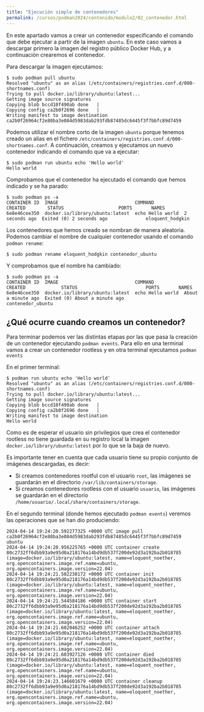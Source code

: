 ```yaml
---
title: "Ejecución simple de contenedores"
permalink: /cursos/podman2024/contenido/modulo2/02_contenedor.html
---
```


En este apartado vamos a crear un contenedor especificando el comando que debe ejecutar a partir de la imagen `ubuntu`.
En este caso vamos a descargar primero la imagen del registro público Docker Hub, y a continuación crearemos el contenedor.

Para descargar la imagen ejecutamos:

```
$ sudo podman pull ubuntu
Resolved "ubuntu" as an alias (/etc/containers/registries.conf.d/000-shortnames.conf)
Trying to pull docker.io/library/ubuntu:latest...
Getting image source signatures
Copying blob bccd10f490ab done   | 
Copying config ca2b0f2696 done   | 
Writing manifest to image destination
ca2b0f26964cf2e80ba3e084d5983dab293fdb87485dc6445f3f7bbfc89d7459
```

Podemos utilizar el nombre corto de la imagen `ubuntu` porque tenemos creado un alias en el fichero `/etc/containers/registries.conf.d/000-shortnames.conf`. A continuación, creamos y ejecutamos un nuevo contenedor indicando el comando que va a ejecutar:

```
$ sudo podman run ubuntu echo 'Hello world'
Hello world
```

Comprobamos que el contenedor ha ejecutado el comando que hemos indicado y se ha parado:

```
$ sudo podman ps -a
CONTAINER ID  IMAGE                            COMMAND           CREATED        STATUS                    PORTS       NAMES
6e8e46cee350  docker.io/library/ubuntu:latest  echo Hello world  2 seconds ago  Exited (0) 2 seconds ago              eloquent_hodgkin
```

Los contenedores que hemos creado se nombran de manera aleatoria. Podemos cambiar el nombre de cualquier contenedor usando el comando `podman rename`:

```
$ sudo podman rename eloquent_hodgkin contenedor_ubuntu
```

Y comprobamos que el nombre ha cambiado:

```
$ sudo podman ps -a
CONTAINER ID  IMAGE                            COMMAND           CREATED             STATUS                         PORTS       NAMES
6e8e46cee350  docker.io/library/ubuntu:latest  echo Hello world  About a minute ago  Exited (0) About a minute ago              contenedor_ubuntu
```

## ¿Qué ocurre cuando creamos un contenedor?

Para terminar podemos ver las distintas etapas por las que pasa la creación de un contenedor ejecutando `podman events`. Para ello en una terminal vamos a crear un contenedor rootless y en otra terminal ejecutamos `podman events`

En el primer terminal:

```
$ podman run ubuntu echo 'Hello world' 
Resolved "ubuntu" as an alias (/etc/containers/registries.conf.d/000-shortnames.conf)
Trying to pull docker.io/library/ubuntu:latest...
Getting image source signatures
Copying blob bccd10f490ab done   | 
Copying config ca2b0f2696 done   | 
Writing manifest to image destination
Hello world
```

Como es de esperar el usuario sin privilegios que crea el contenedor rootless no tiene guardada en su registro local la imagen `docker.io/library/ubuntu:latest` por lo que se la baja de nuevo.

Es importante tener en cuenta que cada usuario tiene su propio conjunto de imágenes descargadas, es decir:

* Si creamos contenedores rootful con el usuario `root`, las imágenes se guardarán en el directorio `/var/lib/containers/storage`.
* Si creamos contenedores rootless con el usuario `usuario`, las imágenes se guardarán en el directorio `/home/usuario/.local/share/containers/storage`.

En el segundo terminal (donde hemos ejecutado `podman events`) veremos las operaciones que se han dio produciendo:

```
2024-04-14 19:24:20.592277325 +0000 UTC image pull ca2b0f26964cf2e80ba3e084d5983dab293fdb87485dc6445f3f7bbfc89d7459 ubuntu
2024-04-14 19:24:20.956225765 +0000 UTC container create 80c2732ff6dbb93a9e95d0a218176a14bd9db537f200de92d3a192ba2b018785 (image=docker.io/library/ubuntu:latest, name=eloquent_noether, org.opencontainers.image.ref.name=ubuntu, org.opencontainers.image.version=22.04)
2024-04-14 19:24:21.502238172 +0000 UTC container init 80c2732ff6dbb93a9e95d0a218176a14bd9db537f200de92d3a192ba2b018785 (image=docker.io/library/ubuntu:latest, name=eloquent_noether, org.opencontainers.image.ref.name=ubuntu, org.opencontainers.image.version=22.04)
2024-04-14 19:24:21.544584186 +0000 UTC container start 80c2732ff6dbb93a9e95d0a218176a14bd9db537f200de92d3a192ba2b018785 (image=docker.io/library/ubuntu:latest, name=eloquent_noether, org.opencontainers.image.ref.name=ubuntu, org.opencontainers.image.version=22.04)
2024-04-14 19:24:21.602046252 +0000 UTC container attach 80c2732ff6dbb93a9e95d0a218176a14bd9db537f200de92d3a192ba2b018785 (image=docker.io/library/ubuntu:latest, name=eloquent_noether, org.opencontainers.image.ref.name=ubuntu, org.opencontainers.image.version=22.04)
2024-04-14 19:24:21.603927126 +0000 UTC container died 80c2732ff6dbb93a9e95d0a218176a14bd9db537f200de92d3a192ba2b018785 (image=docker.io/library/ubuntu:latest, name=eloquent_noether, org.opencontainers.image.ref.name=ubuntu, org.opencontainers.image.version=22.04)
2024-04-14 19:24:23.146601679 +0000 UTC container cleanup 80c2732ff6dbb93a9e95d0a218176a14bd9db537f200de92d3a192ba2b018785 (image=docker.io/library/ubuntu:latest, name=eloquent_noether, org.opencontainers.image.ref.name=ubuntu, org.opencontainers.image.version=22.04)
```